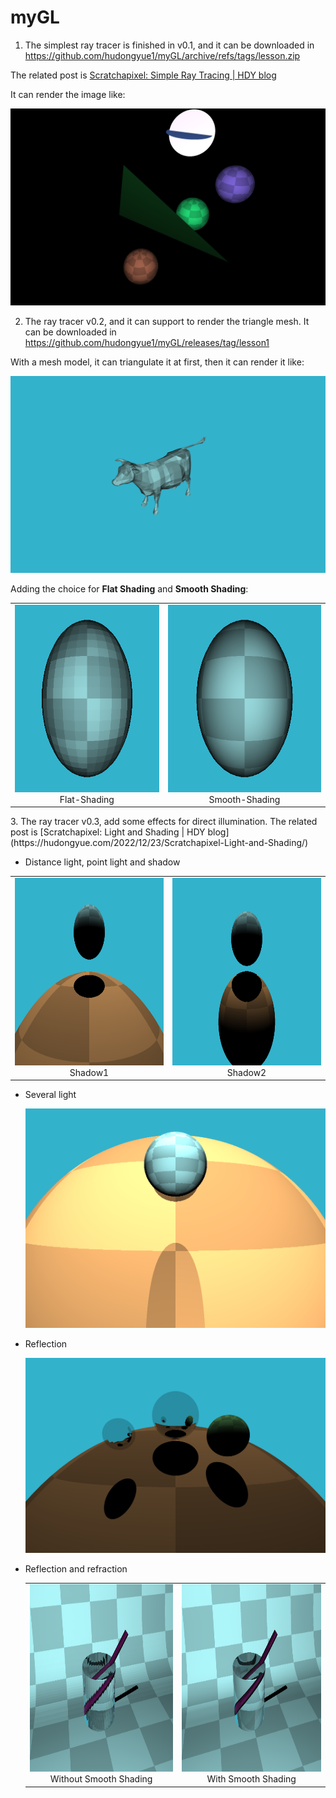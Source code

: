 # myGL
1. The simplest ray tracer is finished in v0.1, and it can be downloaded in https://github.com/hudongyue1/myGL/archive/refs/tags/lesson.zip
  
  The related post is [Scratchapixel: Simple Ray Tracing | HDY blog](https://hudongyue.com/2022/12/15/Scratchapixel-Simple-Ray-Tracing/)
  
  It can render the image like:

  ![v0.1](./resource/v0.1.png)

2. The ray tracer v0.2, and it can support to render the triangle mesh. It can be downloaded in https://github.com/hudongyue1/myGL/releases/tag/lesson1
  
  With a mesh model, it can triangulate it at first, then it can render it like:

  ![v0.2](./resource/v0.2.png)

Adding the choice for **Flat Shading** and **Smooth Shading**:

<div><table frame=void>	<!--用了<div>进行封装-->
	<tr>
        <td><div><center>	<!--每个格子内是图片加标题-->
        	<img src="./resource/Flat-Shading.png"
                 alt="Flat-Shading"
                 height="300"/>	<!--高度设置-->
        	Flat-Shading	<!--标题1-->
        </center></div></td>    
     	<td><div><center>	<!--第二张图片-->
    		<img src="./resource/Smooth-Shading.png"
                 alt="Smooth-Shading"
                 height="300"/>	
    		Smooth-Shading
        </center></div></td>
	</tr>
</table></div>
3. The ray tracer v0.3, add some effects for direct illumination. The related post is [Scratchapixel: Light and Shading | HDY blog](https://hudongyue.com/2022/12/23/Scratchapixel-Light-and-Shading/)

   * Distance light, point light and shadow

   <div><table frame=void>	<!--用了<div>进行封装-->
   	<tr>
           <td><div><center>	<!--每个格子内是图片加标题-->
           	<img src="./resource/shadow1.png"
                    alt="distanceShadow1"
                    height="300"/>	<!--高度设置-->
           	Shadow1	<!--标题1-->
           </center></div></td>    
        	<td><div><center>	<!--第二张图片-->
       		<img src="./resource/shadow2.png"
                    alt="distanceShadow2"
                    height="300"/>	
       		Shadow2
           </center></div></td>
   	</tr>
   </table></div>

   * Several light

     <img src="./resource/severalLight.png" alt="severalLight" style="zoom:50%;" />

   * Reflection

     <img src="./resource/reflection.png" alt="reflection" style="zoom:50%;" />

   * Reflection and refraction

     <div><table frame=void>	<!--用了<div>进行封装-->
     	<tr>
             <td><div><center>	<!--每个格子内是图片加标题-->
             	<img src="./resource/reflectionAndRefractionWithoutSmoothShading.png"
                      alt="distanceShadow1"
                      height="300"/>	<!--高度设置-->
             	Without Smooth Shading	<!--标题1-->
             </center></div></td>    
          	<td><div><center>	<!--第二张图片-->
         		<img src="./resource/reflectionAndRefractionWithSmoothShading.png"
                      alt="distanceShadow2"
                      height="300"/>	
         		With Smooth Shading
             </center></div></td>
     	</tr>
     </table></div>

     

